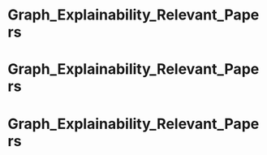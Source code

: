 # Graph_Explainability_Relevant_Papers
# Graph_Explainability_Relevant_Papers
# Graph_Explainability_Relevant_Papers
